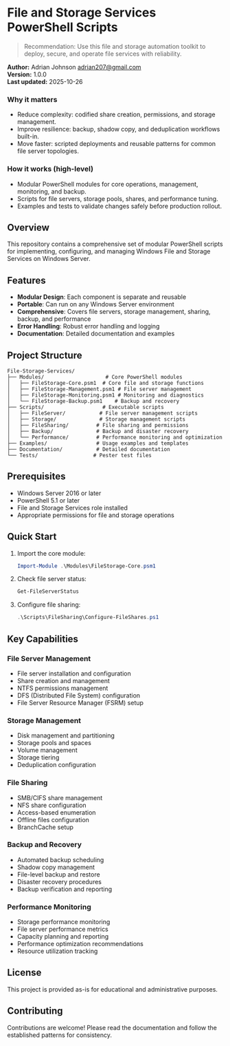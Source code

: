# File and Storage Services PowerShell Scripts

> Recommendation: Use this file and storage automation toolkit to deploy, secure, and operate file services with reliability.

**Author:** Adrian Johnson <adrian207@gmail.com>  
**Version:** 1.0.0  
**Last updated:** 2025-10-26

### Why it matters
- Reduce complexity: codified share creation, permissions, and storage management.
- Improve resilience: backup, shadow copy, and deduplication workflows built-in.
- Move faster: scripted deployments and reusable patterns for common file server topologies.

### How it works (high-level)
- Modular PowerShell modules for core operations, management, monitoring, and backup.
- Scripts for file servers, storage pools, shares, and performance tuning.
- Examples and tests to validate changes safely before production rollout.

## Overview

This repository contains a comprehensive set of modular PowerShell scripts for implementing, configuring, and managing Windows File and Storage Services on Windows Server.

## Features

- **Modular Design**: Each component is separate and reusable
- **Portable**: Can run on any Windows Server environment
- **Comprehensive**: Covers file servers, storage management, sharing, backup, and performance
- **Error Handling**: Robust error handling and logging
- **Documentation**: Detailed documentation and examples

## Project Structure

```
File-Storage-Services/
├── Modules/                    # Core PowerShell modules
│   ├── FileStorage-Core.psm1  # Core file and storage functions
│   ├── FileStorage-Management.psm1 # File server management
│   ├── FileStorage-Monitoring.psm1 # Monitoring and diagnostics
│   └── FileStorage-Backup.psm1    # Backup and recovery
├── Scripts/                   # Executable scripts
│   ├── FileServer/           # File server management scripts
│   ├── Storage/              # Storage management scripts
│   ├── FileSharing/         # File sharing and permissions
│   ├── Backup/              # Backup and disaster recovery
│   └── Performance/         # Performance monitoring and optimization
├── Examples/                # Usage examples and templates
├── Documentation/           # Detailed documentation
└── Tests/                  # Pester test files
```

## Prerequisites

- Windows Server 2016 or later
- PowerShell 5.1 or later
- File and Storage Services role installed
- Appropriate permissions for file and storage operations

## Quick Start

1. Import the core module:
   ```powershell
   Import-Module .\Modules\FileStorage-Core.psm1
   ```

2. Check file server status:
   ```powershell
   Get-FileServerStatus
   ```

3. Configure file sharing:
   ```powershell
   .\Scripts\FileSharing\Configure-FileShares.ps1
   ```

## Key Capabilities

### File Server Management
- File server installation and configuration
- Share creation and management
- NTFS permissions management
- DFS (Distributed File System) configuration
- File Server Resource Manager (FSRM) setup

### Storage Management
- Disk management and partitioning
- Storage pools and spaces
- Volume management
- Storage tiering
- Deduplication configuration

### File Sharing
- SMB/CIFS share management
- NFS share configuration
- Access-based enumeration
- Offline files configuration
- BranchCache setup

### Backup and Recovery
- Automated backup scheduling
- Shadow copy management
- File-level backup and restore
- Disaster recovery procedures
- Backup verification and reporting

### Performance Monitoring
- Storage performance monitoring
- File server performance metrics
- Capacity planning and reporting
- Performance optimization recommendations
- Resource utilization tracking

## License

This project is provided as-is for educational and administrative purposes.

## Contributing

Contributions are welcome! Please read the documentation and follow the established patterns for consistency.
